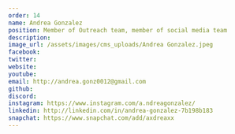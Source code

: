 ```yaml
---
order: 14
name: Andrea Gonzalez
position: Member of Outreach team, member of social media team
description: 
image_url: /assets/images/cms_uploads/Andrea Gonzalez.jpeg
facebook: 
twitter: 
website: 
youtube: 
email: http://andrea.gonz0012@gmail.com
github: 
discord: 
instagram: https://www.instagram.com/a.ndreagonzalez/
linkedin: http://linkedin.com/in/andrea-gonzalez-7b198b183
snapchat: https://www.snapchat.com/add/axdreaxx
---
```

